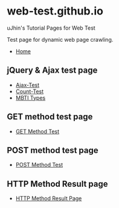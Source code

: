 # web-test.github.io
uJhin's Tutorial Pages for Web Test

Test page for dynamic web page crawling.

- [Home](https://ujhin.github.io/web-test/)

## jQuery & Ajax test page
- [Ajax-Test](https://ujhin.github.io/web-test/static/html/ajax-test.html)
- [Count-Test](https://ujhin.github.io/web-test/static/html/count-test.html)
- [MBTI Types](https://ujhin.github.io/web-test/static/html/mbti.html)

## GET method test page
- [GET Method Test](https://ujhin.github.io/web-test/static/html/get-method.html)

## POST method test page
- [POST Method Test](https://ujhin.github.io/web-test/static/html/post-method.html)

## HTTP Method Result page
- [HTTP Method Result Page](https://ujhinpytest.pythonanywhere.com/)
